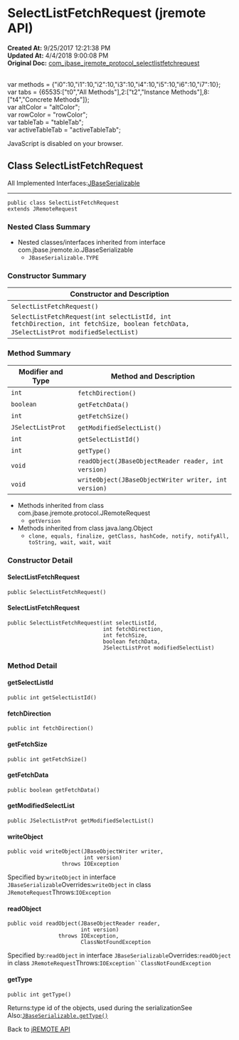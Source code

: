 # SelectListFetchRequest (jremote API)

**Created At:** 9/25/2017 12:21:38 PM  
**Updated At:** 4/4/2018 9:00:08 PM  
**Original Doc:** [com_jbase_jremote_protocol_selectlistfetchrequest](https://docs.jbase.com/39270-protocol/com_jbase_jremote_protocol_selectlistfetchrequest)  

<!--<br>    try {<br>        if (location.href.indexOf('is-external=true') == -1) {<br>            parent.document.title="SelectListFetchRequest (jremote   API)";<br>        }<br>    }<br>    catch(err) {<br>    }<br>//--><br>var methods = {"i0":10,"i1":10,"i2":10,"i3":10,"i4":10,"i5":10,"i6":10,"i7":10};<br>var tabs = {65535:["t0","All Methods"],2:["t2","Instance Methods"],8:["t4","Concrete Methods"]};<br>var altColor = "altColor";<br>var rowColor = "rowColor";<br>var tableTab = "tableTab";<br>var activeTableTab = "activeTableTab";
JavaScript is disabled on your browser.



## Class SelectListFetchRequest

All Implemented Interfaces:[JBaseSerializable](/39250-io/com_jbase_jremote_io_jbaseserializable "interface in com.jbase.jremote.io")
* * *


```
public class SelectListFetchRequest
extends JRemoteRequest
```

### Nested Class Summary

- Nested classes/interfaces inherited from interface com.jbase.jremote.io.JBaseSerializable
    - `JBaseSerializable.TYPE`






### Constructor Summary


| Constructor and Description<br> |
| --- |
| `SelectListFetchRequest()` <br> |
| `SelectListFetchRequest(int selectListId, int fetchDirection, int fetchSize, boolean fetchData, JSelectListProt modifiedSelectList)` <br> |






### Method Summary


| Modifier and Type<br> | Method and Description<br> |
| --- | --- |
| `int`<br> | `fetchDirection()` <br> |
| `boolean`<br> | `getFetchData()` <br> |
| `int`<br> | `getFetchSize()` <br> |
| `JSelectListProt`<br> | `getModifiedSelectList()` <br> |
| `int`<br> | `getSelectListId()` <br> |
| `int`<br> | `getType()` <br> |
| `void`<br> | `readObject(JBaseObjectReader reader, int version)` <br> |
| `void`<br> | `writeObject(JBaseObjectWriter writer, int version)` <br> |


- Methods inherited from class com.jbase.jremote.protocol.JRemoteRequest
    - `getVersion`
- Methods inherited from class java.lang.Object
    - `clone, equals, finalize, getClass, hashCode, notify, notifyAll, toString, wait, wait, wait`

### Constructor Detail

#### SelectListFetchRequest

```
public SelectListFetchRequest()
```

#### SelectListFetchRequest

```
public SelectListFetchRequest(int selectListId,
                              int fetchDirection,
                              int fetchSize,
                              boolean fetchData,
                              JSelectListProt modifiedSelectList)
```



### 


### Method Detail

#### getSelectListId

```
public int getSelectListId()
```

#### fetchDirection

```
public int fetchDirection()
```

#### getFetchSize

```
public int getFetchSize()
```

#### getFetchData

```
public boolean getFetchData()
```

#### getModifiedSelectList

```
public JSelectListProt getModifiedSelectList()
```

#### writeObject

```
public void writeObject(JBaseObjectWriter writer,
                        int version)
                 throws IOException
```
Specified by:`writeObject` in interface `JBaseSerializable`Overrides:`writeObject` in class `JRemoteRequest`Throws:`IOException`
#### readObject

```
public void readObject(JBaseObjectReader reader,
                       int version)
                throws IOException,
                       ClassNotFoundException
```
Specified by:`readObject` in interface `JBaseSerializable`Overrides:`readObject` in class `JRemoteRequest`Throws:`IOException``ClassNotFoundException`
#### getType

```
public int getType()
```
Returns:type id of the objects, used during the serializationSee Also:[`JBaseSerializable.getType()`](/39250-io/com_jbase_jremote_io_jbaseserializable#getType--)



Back to [jREMOTE API](com_jbase_jremote_package-summary)
